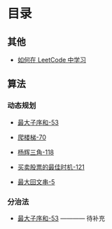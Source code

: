 <author-info date="1646817757573"></author-info>

# 目录

## 其他

- [如何在 LeetCode 中学习](/document/%E7%AE%97%E6%B3%95/LeetCode/%E5%A6%82%E4%BD%95%E5%9C%A8LeetCode%E5%AD%A6%E4%B9%A0)

## 算法

### 动态规划

- [最大子序和-53](/document/%E7%AE%97%E6%B3%95/LeetCode/%E5%8A%A8%E6%80%81%E8%A7%84%E5%88%92/%E6%9C%80%E5%A4%A7%E5%AD%90%E5%BA%8F%E5%92%8C-53?id=%e5%8a%a8%e6%80%81%e8%a7%84%e5%88%92%e8%a7%a3%e6%b3%95)

- [爬楼梯-70](/document/%E7%AE%97%E6%B3%95/LeetCode/%E5%8A%A8%E6%80%81%E8%A7%84%E5%88%92/%E7%88%AC%E6%A5%BC%E6%A2%AF-70?id=%e5%8a%a8%e6%80%81%e8%a7%84%e5%88%92%e8%a7%a3%e6%b3%95)

- [杨辉三角-118](/document/%E7%AE%97%E6%B3%95/LeetCode/%E5%8A%A8%E6%80%81%E8%A7%84%E5%88%92/%E6%9D%A8%E8%BE%89%E4%B8%89%E8%A7%92-118?id=%e5%8a%a8%e6%80%81%e8%a7%84%e5%88%92%e8%a7%a3%e6%b3%95)

- [买卖股票的最佳时机-121](/document/%E7%AE%97%E6%B3%95/LeetCode/%E5%8A%A8%E6%80%81%E8%A7%84%E5%88%92/%E4%B9%B0%E5%8D%96%E8%82%A1%E7%A5%A8%E7%9A%84%E6%9C%80%E4%BD%B3%E6%97%B6%E6%9C%BA-121?id=%e5%8a%a8%e6%80%81%e8%a7%84%e5%88%92%e8%a7%a3%e6%b3%95)

- [最大回文串-5](/document/%E7%AE%97%E6%B3%95/LeetCode/%E5%8A%A8%E6%80%81%E8%A7%84%E5%88%92/%E6%9C%80%E5%A4%A7%E5%9B%9E%E6%96%87%E4%B8%B2-5?id=%e5%8a%a8%e6%80%81%e8%a7%84%e5%88%92%e8%a7%a3%e6%b3%95)

### 分治法

- [最大子序和-53](/document/%E7%AE%97%E6%B3%95/LeetCode/%E5%8A%A8%E6%80%81%E8%A7%84%E5%88%92/%E6%9C%80%E5%A4%A7%E5%AD%90%E5%BA%8F%E5%92%8C-53?id=%e5%88%86%e6%b2%bb%e6%b3%95%e8%a7%a3%e6%b3%95) ———— 待补充
